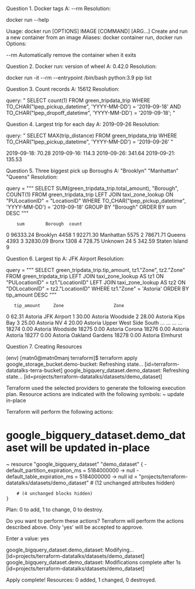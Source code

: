 Question 1. Docker tags
A: --rm
Resolution:

docker run --help

Usage:  docker run [OPTIONS] IMAGE [COMMAND] [ARG...]
Create and run a new container from an image
Aliases:
  docker container run, docker run
Options:

--rm Automatically remove the container when it exits

Question 2. Docker run: version of wheel
A: 0.42.0
Resolution:

docker run -it --rm --entrypoint /bin/bash python:3.9
pip list

Question 3. Count records
A: 15612
Resolution:

query:
"
SELECT count(1) FROM green_tripdata_trip
WHERE TO_CHAR("lpep_pickup_datetime", 'YYYY-MM-DD') = '2019-09-18'
AND TO_CHAR("lpep_dropoff_datetime", 'YYYY-MM-DD') = '2019-09-18';
"

Question 4. Largest trip for each day
A: 2019-09-26
Resolution:

query:
"
SELECT MAX(trip_distance) FROM green_tripdata_trip
WHERE TO_CHAR("lpep_pickup_datetime", 'YYYY-MM-DD') = '2019-09-26'
"

2019-09-18: 70.28
2019-09-16: 114.3
2019-09-26: 341.64
2019-09-21: 135.53

Question 5. Three biggest pick up Boroughs
A: "Brooklyn" "Manhattan" "Queens"
Resolution:

query = """
SELECT SUM(green_tripdata_trip.total_amount), "Borough", COUNT(1)
FROM green_tripdata_trip
LEFT JOIN taxi_zone_lookup
ON "PULocationID" = "LocationID"
WHERE TO_CHAR("lpep_pickup_datetime", 'YYYY-MM-DD') = '2019-09-18'
GROUP BY "Borough"
ORDER BY sum DESC
"""

        sum        Borough  count
0  96333.24       Brooklyn   4458
1  92271.30      Manhattan   5575
2  78671.71         Queens   4393
3  32830.09          Bronx   1308
4    728.75        Unknown     24
5    342.59  Staten Island      9

Question 6. Largest tip
A: JFK Airport
Resolution:

query = """
SELECT green_tripdata_trip.tip_amount, tz1."Zone", tz2."Zone"
FROM green_tripdata_trip
LEFT JOIN taxi_zone_lookup AS tz1
ON "PULocationID" = tz1."LocationID"
LEFT JOIN taxi_zone_lookup AS tz2
ON "DOLocationID" = tz2."LocationID"
WHERE tz1."Zone" = 'Astoria'
ORDER BY tip_amount DESC
"""

       tip_amount     Zone                   Zone
0           62.31  Astoria            JFK Airport
1           30.00  Astoria               Woodside
2           28.00  Astoria               Kips Bay
3           25.00  Astoria                     NV
4           20.00  Astoria  Upper West Side South
...           ...      ...                    ...
18274        0.00  Astoria               Woodside
18275        0.00  Astoria                 Corona
18276        0.00  Astoria                Astoria
18277        0.00  Astoria        Oakland Gardens
18278        0.00  Astoria               Elmhurst

Question 7. Creating Resources

(env) [matn0@matn0manj terraform]$ terraform apply
google_storage_bucket.demo-bucket: Refreshing state... [id=terraform-datatalks-terra-bucket]
google_bigquery_dataset.demo_dataset: Refreshing state... [id=projects/terraform-datatalks/datasets/demo_dataset]

Terraform used the selected providers to generate the following execution plan. Resource actions are indicated with the following symbols:
  ~ update in-place

Terraform will perform the following actions:

  # google_bigquery_dataset.demo_dataset will be updated in-place
  ~ resource "google_bigquery_dataset" "demo_dataset" {
      - default_partition_expiration_ms = 5184000000 -> null
      - default_table_expiration_ms     = 5184000000 -> null
        id                              = "projects/terraform-datatalks/datasets/demo_dataset"
        # (12 unchanged attributes hidden)

        # (4 unchanged blocks hidden)
    }

Plan: 0 to add, 1 to change, 0 to destroy.

Do you want to perform these actions?
  Terraform will perform the actions described above.
  Only 'yes' will be accepted to approve.

  Enter a value: yes

google_bigquery_dataset.demo_dataset: Modifying... [id=projects/terraform-datatalks/datasets/demo_dataset]
google_bigquery_dataset.demo_dataset: Modifications complete after 1s [id=projects/terraform-datatalks/datasets/demo_dataset]

Apply complete! Resources: 0 added, 1 changed, 0 destroyed.